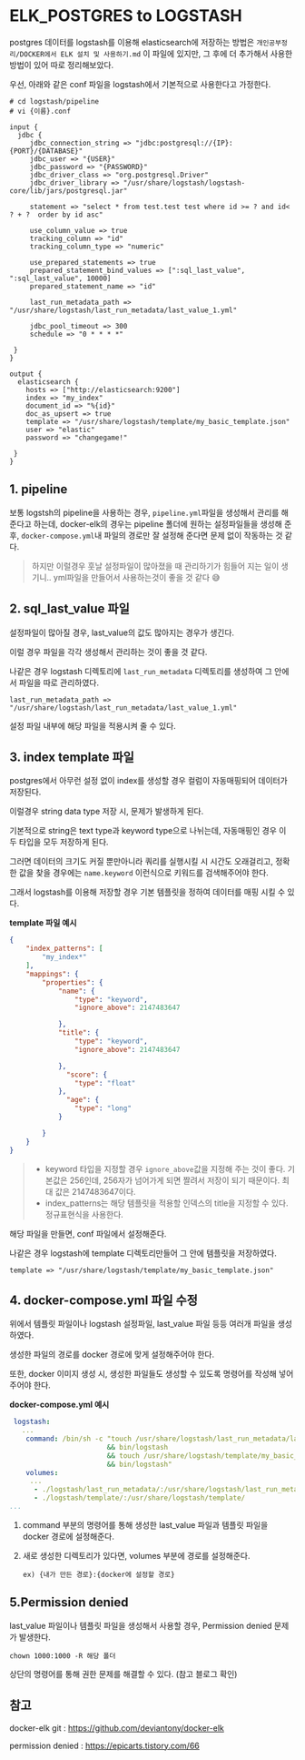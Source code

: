 # ELK_POSTGRES to LOGSTASH

postgres 데이터를 logstash를 이용해 elasticsearch에 저장하는 방법은 `개인공부정리/DOCKER에서 ELK 설치 및 사용하기.md` 이 파일에 있지만, 그 후에 더 추가해서 사용한 방법이 있어 따로 정리해보았다. 



우선, 아래와 같은 conf 파일을 logstash에서 기본적으로 사용한다고 가정한다. 

```text
# cd logstash/pipeline
# vi {이름}.conf
```

```text
input {
  jdbc {
     jdbc_connection_string => "jdbc:postgresql://{IP}:{PORT}/{DATABASE}"
     jdbc_user => "{USER}"
     jdbc_password => "{PASSWORD}"
     jdbc_driver_class => "org.postgresql.Driver"
     jdbc_driver_library => "/usr/share/logstash/logstash-core/lib/jars/postgresql.jar"

     statement => "select * from test.test test where id >= ? and id< ? + ?  order by id asc"

     use_column_value => true
     tracking_column => "id"
     tracking_column_type => "numeric"

     use_prepared_statements => true
     prepared_statement_bind_values => [":sql_last_value", ":sql_last_value", 10000]
     prepared_statement_name => "id"

     last_run_metadata_path => "/usr/share/logstash/last_run_metadata/last_value_1.yml"

     jdbc_pool_timeout => 300
     schedule => "0 * * * *"

 }
}

output {
  elasticsearch {
    hosts => ["http://elasticsearch:9200"]
    index => "my_index"
    document_id => "%{id}"
    doc_as_upsert => true
    template => "/usr/share/logstash/template/my_basic_template.json"
    user => "elastic"
    password => "changegame!"

 }
}
```



## 1. pipeline

보통 logstsh의 pipeline을 사용하는 경우, `pipeline.yml`파일을 생성해서 관리를 해준다고 하는데, docker-elk의 경우는 pipeline 폴더에 원하는 설정파일들을 생성해 준 후,  `docker-compose.yml`내 파일의 경로만 잘 설정해 준다면 문제 없이 작동하는 것 같다. 

> 하지만 이럴경우 훗날 설정파일이 많아졌을 때 관리하기가 힘들어 지는 일이 생기니.. yml파일을 만들어서 사용하는것이 좋을 것 같다 😅



## 2. sql_last_value 파일 

설정파일이 많아질 경우, last_value의 값도 많아지는 경우가 생긴다. 

이럴 경우 파일을 각각 생성해서 관리하는 것이 좋을 것 같다. 

나같은 경우 logstash 디렉토리에 `last_run_metadata` 디렉토리를 생성하여 그 안에서 파일을 따로 관리하였다. 

```text
last_run_metadata_path => "/usr/share/logstash/last_run_metadata/last_value_1.yml"
```

설정 파일 내부에 해당 파일을 적용시켜 줄 수 있다. 



## 3. index template 파일

postgres에서 아무런 설정 없이 index를 생성할 경우 컬럼이 자동매핑되어 데이터가 저장된다. 

이럴경우 string data type 저장 시, 문제가 발생하게 된다. 

기본적으로 string은 text type과 keyword type으로 나뉘는데, 자동매핑인 경우 이 두 타입을 모두 저장하게 된다. 

그러면 데이터의 크기도 커질 뿐만아니라 쿼리를 실행시킬 시 시간도 오래걸리고, 정확한 값을 찾을 경우에는 `name.keyword` 이런식으로 키워드를 검색해주어야 한다. 

그래서 logstash를 이용해 저장할 경우 기본 템플릿을 정하여 데이터를 매핑 시킬 수 있다. 



**template 파일 예시**

```json
{
    "index_patterns": [
        "my_index*"
    ],
    "mappings": {
        "properties": {
            "name": {
                "type": "keyword",
                "ignore_above": 2147483647

            },
            "title": {
                "type": "keyword",
                "ignore_above": 2147483647

            },
              "score": {
                "type": "float"
            },
              "age": {
                "type": "long"
            }

        }
    }
}
```

> - keyword 타입을 지정할 경우 `ignore_above`값을 지정해 주는 것이 좋다. 기본값은 256인데, 256자가 넘어가게 되면 짤려서 저장이 되기 때문이다. 최대 값은 2147483647이다. 
> - index_patterns는 해당 템플릿을 적용할 인덱스의 title을 지정할 수 있다. 정규표현식을 사용한다. 



해당 파일을 만들면, conf 파일에서 설정해준다. 

나같은 경우 logstash에 template 디렉토리만들어 그 안에 템플릿을 저장하였다. 

```text
template => "/usr/share/logstash/template/my_basic_template.json"
```



## 4. docker-compose.yml 파일 수정

위에서 템플릿 파일이나 logstash 설정파일, last_value 파일 등등 여러개 파일을 생성하였다. 

생성한 파일의 경로를 docker 경로에 맞게 설정해주어야 한다. 

또한, docker 이미지 생성 시, 생성한 파일들도 생성할 수 있도록 명령어를 작성해 넣어주어야 한다. 



**docker-compose.yml 예시**

```yaml
 logstash:
   ...
    command: /bin/sh -c "touch /usr/share/logstash/last_run_metadata/last_value_1.yml
                        && bin/logstash
                        && touch /usr/share/logstash/template/my_basic_template.json
                        && bin/logstash"
    volumes:
     ...
      - ./logstash/last_run_metadata/:/usr/share/logstash/last_run_metadata/
      - ./logstash/template/:/usr/share/logstash/template/
...

```

1. command 부분의 명령어를 통해 생성한 last_value 파일과 템플릿 파일을 docker 경로에 설정해준다. 

2. 새로 생성한 디렉토리가 있다면,  volumes 부분에 경로를 설정해준다. 

   `ex) {내가 만든 경로}:{docker에 설정할 경로}`



## 5.Permission denied

last_value 파일이나 템플릿 파일을 생성해서 사용할 경우, Permission denied 문제가 발생한다. 

```text
chown 1000:1000 -R 해당 폴더
```

상단의 명령어를 통해 권한 문제를 해결할 수 있다. (참고 블로그 확인)



## 참고

docker-elk git : https://github.com/deviantony/docker-elk

permission denied : https://epicarts.tistory.com/66

